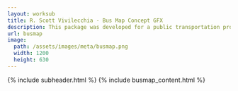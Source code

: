 ```yaml
---
layout: worksub
title: R. Scott Vivilecchia - Bus Map Concept GFX
description: This package was developed for a public transportation provider, for a piece focused on busing safety.
url: busmap
image:
  path: /assets/images/meta/busmap.png
  width: 1200
  height: 630
---
```


<div class="container">
	<div class="row">
		<div class="mt-3 dark-content-box col-10 offset-1 col-md-8 offset-md-2">
			{% include subheader.html %}
			{% include busmap_content.html %}
		</div>
	</div>
</div>
